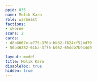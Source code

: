 ```yaml
---
ppid: 835
name: Molik Karn
role: warbeast
factions:
- skorne
scans: 2
cards:
- d8b6667e-e775-376b-bb32-f824cf52bd70
- 50b46282-61ba-3f76-b052-65ddb7b944d9

layout: model
title: Molik Karn
disableToc: true
hidden: true
---
```

